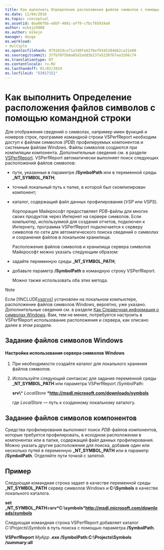 ```yaml
---
title: Как выполнить Определение расположения файлов символов с помощью командной строки | Документация Майкрософт
ms.date: 11/04/2016
ms.topic: conceptual
ms.assetid: 8aa067bb-e8bf-4081-aff0-cfbcf65934a0
author: mikejo5000
ms.author: mikejo
manager: douge
ms.workload:
- multiple
ms.openlocfilehash: 0791019ce71a7d0fe6276ef9345284662ca31e00
ms.sourcegitcommit: 37fb7075b0a65d2add3b137a5230767aa3266c74
ms.translationtype: HT
ms.contentlocale: ru-RU
ms.lasthandoff: 01/02/2019
ms.locfileid: "53917151"
---
```

# <a name="how-to-specify-symbol-file-locations-from-the-command-line"></a>Как выполнить Определение расположения файлов символов с помощью командной строки
Для отображения сведений о символах, например имен функций и номеров строк, программе командной строки VSPerfReport необходим доступ к файлам символов (*PDB*) профилируемых компонентов и системным файлам Windows. Файлы символов создаются при компиляции компонента. Дополнительные сведения см. в разделе [VSPerfReport](../profiling/vsperfreport.md). VSPerfReport автоматически выполняет поиск следующих расположений файлов символов:  
  
- пути, указанные в параметре **/SymbolPath** или в переменной среды **_NT_SYMBOL_PATH**;  
  
- точный локальный путь к папке, в которой был скомпилирован компонент;  
  
- каталог, содержащий файл данных профилирования (*VSP* или *VSPS*).  
  
  Корпорация Майкрософт предоставляет *PDB*-файлы для многих своих продуктов через Интернет на сервере символов. Если компьютер, используемой для создания отчетов, подключен к Интернету, программа VSPerfReport подключается к серверу символов по сети для автоматического поиска сведений о символах и сохранения файлов в локальном хранилище.  
  
  Расположение файлов символов и хранилища сервера символов Майкрософт можно указать следующим образом:  
  
- задайте переменную среды **_NT_SYMBOL_PATH**;  
  
- добавьте параметр **/SymbolPath** в командную строку VSPerfReport.  
  
  Можно также использовать оба этих метода.  
  
> [!NOTE]
>  Если [!INCLUDE[vsprvs](../code-quality/includes/vsprvs_md.md)] установлен на локальном компьютере, расположение файлов символов Windows, вероятно, уже указано. Дополнительные сведения см. в разделе [Как Справочная информация о символах Windows](../profiling/how-to-reference-windows-symbol-information.md). Вам, тем не менее, потребуется настроить в VSPerfReport использование расположения и сервера, как описано далее в этом разделе.  
  
## <a name="specify-windows-symbol-files"></a>Задание файлов символов Windows  
  
#### <a name="to-configure-the-use-of-the-windows-symbol-server"></a>Настройка использования сервера символов Windows  
  
1. При необходимости создайте каталог для локального хранения файлов символов.  
  
2. Используйте следующий синтаксис для задания переменной среды **_NT_SYMBOL_PATH** или параметра VSPerfReport /SymbolPath:  
  
    **srv\\*** *LocalStore* **\*http://msdl.microsoft.com/downloads/symbols**  
  
    где *LocalStore* — путь к созданному локальному каталогу.  
  
## <a name="specify-component-symbol-files"></a>Задание файлов символов компонентов  
 Средства профилирования выполняют поиск *PDB*-файлов компонентов, которые требуется профилировать, в исходном расположении в компонентах или в папке, содержащей файл данных профилирования. Можно указать другие расположения для поиска, добавив один или несколько путей в переменную **_NT_SYMBOL_PATH** или в параметр **/SymbolPath**. Отделяйте пути точкой с запятой.  
  
## <a name="example"></a>Пример  
 Следующая командная строка задает в качестве переменной среды **_NT_SYMBOL_PATH** сервер символов Windows и **C:\Symbols** в качестве локального каталога.  
  
 **set _NT_SYMBOL_PATH=srv\*C:\symbols\*http://msdl.microsoft.com/downloads/symbols**  
  
 Следующая командная строка VSPerfReport добавляет каталог *C:\Projects\Symbols* в путь поиска с помощью параметра **/SymbolPath**.  
  
 **VSPerfReport**  *MyApp* **.exe /SymbolPath:C:\Projects\Symbols /summary:all**